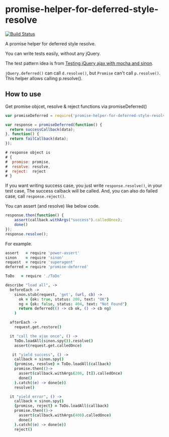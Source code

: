 # promise-helper-for-deferred-style-resolve

[![Build Status](https://travis-ci.org/matsu-chara/promise-helper-for-deferred-style-resolve.svg?branch=master)](https://travis-ci.org/matsu-chara/promise-helper-for-deferred-style-resolve)

A promise helper for deferred style resolve.

You can write tests easily, without any jQuery.

The test pattern idea is from [Testing jQuery ajax with mocha and sinon](http://blog.revathskumar.com/2013/03/testing-jquery-ajax-with-mocha-and-sinon.html).

`jQuery.deferred()` can call `d.resolve()`, but `Promise` can't call `p.resolve()`. This helper allows calling p.resolve().

## How to use

Get promise objcet, resolve & reject functions via promiseDeferred()

```javascript
var promiseDeferred = require('promise-helper-for-deferred-style-resolve');

var response = promiseDeferred(function() {
  return successCallback(data);
}, function() {
  return failCallback(data);
});

# response object is
# {
#  promise: promise,
#  resolve: resolve,
#  reject:  reject
# }
```

If you want writing success case, you just write `response.resolve()`, in your test case, The success calback will be called. And, you can also do failed case, call `response.reject()`.

You can assert (and resolve) like below code.

```javascript
response.then(function() {
    assert(callback.withArgs("success").calledOnce);
    done()
});
response.resolve();
```


For example.

```coffee
assert   = require 'power-assert'
sinon    = require 'sinon'
request  = require 'superagent'
deferred = require 'promise-deferred'

ToDo   = require './ToDo'

describe "load all", ->
  beforeEach ->
    sinon.stub(request, 'get', (url, cb) ->
      ok = {ok: true, status: 200, text: "OK"}
      ng = {ok: false, status: 404, text: "Not Found"}
      return deferred(() -> cb ok, () -> cb ng)
    )

  afterEach ->
    request.get.restore()

  it "call the ajax once", () ->
    ToDo.loadAll(sinon.spy()).resolve()
    assert(request.get.calledOnce)

   it "yield success", () ->
    callback = sinon.spy()
    {promise, resolve} = ToDo.loadAll(callback)
    promise.then(()->
      assert(callback.withArgs(200, [t]).calledOnce)
      done()
    ).catch((e) -> done(e))
    resolve()

  it "yield error", () ->
    callback = sinon.spy()
    {promise, reject} = ToDo.loadAll(callback)
    promise.then(()->
      assert(callback.withArgs(400).calledOnce)
      done()
    ).catch((e) -> done(e))
    reject()
```
